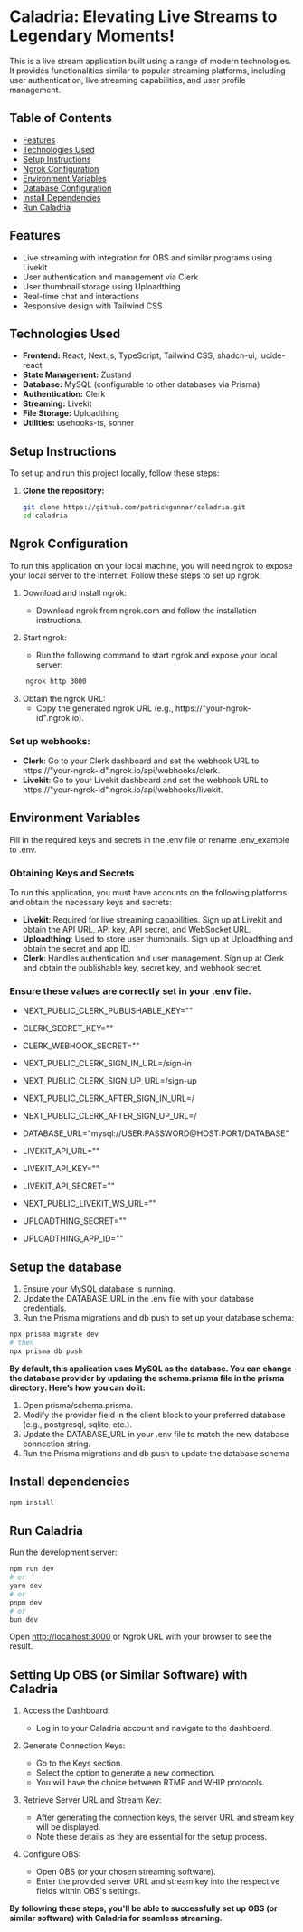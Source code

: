 # Caladria: Elevating Live Streams to Legendary Moments!

This is a live stream application built using a range of modern technologies. It provides functionalities similar to popular streaming platforms, including user authentication, live streaming capabilities, and user profile management.

## Table of Contents

- [Features](#features)
- [Technologies Used](#technologies-used)
- [Setup Instructions](#setup-instructions)
- [Ngrok Configuration](#ngrok-configuration)
- [Environment Variables](#environment-variables)
- [Database Configuration](#database-configuration)
- [Install Dependencies](#install-dependencies)
- [Run Caladria](#run-caladria)

## Features

- Live streaming with integration for OBS and similar programs using Livekit
- User authentication and management via Clerk
- User thumbnail storage using Uploadthing
- Real-time chat and interactions
- Responsive design with Tailwind CSS

## Technologies Used

- **Frontend:** React, Next.js, TypeScript, Tailwind CSS, shadcn-ui, lucide-react
- **State Management:** Zustand
- **Database:** MySQL (configurable to other databases via Prisma)
- **Authentication:** Clerk
- **Streaming:** Livekit
- **File Storage:** Uploadthing
- **Utilities:** usehooks-ts, sonner

## Setup Instructions

To set up and run this project locally, follow these steps:

1. **Clone the repository:**
   ```sh
   git clone https://github.com/patrickgunnar/caladria.git
   cd caladria

## Ngrok Configuration
To run this application on your local machine, you will need ngrok to expose your local server to the internet. Follow these steps to set up ngrok:

1. Download and install ngrok:
    - Download ngrok from ngrok.com and follow the installation instructions.

2. Start ngrok:
    - Run the following command to start ngrok and expose your local server:

```sh
    ngrok http 3000
```

3. Obtain the ngrok URL:
    - Copy the generated ngrok URL (e.g., https://"your-ngrok-id".ngrok.io).

### Set up webhooks:

- **Clerk**: Go to your Clerk dashboard and set the webhook URL to https://"your-ngrok-id".ngrok.io/api/webhooks/clerk.
- **Livekit**: Go to your Livekit dashboard and set the webhook URL to https://"your-ngrok-id".ngrok.io/api/webhooks/livekit.

## Environment Variables

Fill in the required keys and secrets in the .env file or rename .env_example to .env.

### Obtaining Keys and Secrets

To run this application, you must have accounts on the following platforms and obtain the necessary keys and secrets:

- **Livekit**: Required for live streaming capabilities. Sign up at Livekit and obtain the API URL, API key, API secret, and WebSocket URL.
- **Uploadthing**: Used to store user thumbnails. Sign up at Uploadthing and obtain the secret and app ID.
- **Clerk**: Handles authentication and user management. Sign up at Clerk and obtain the publishable key, secret key, and webhook secret.


### Ensure these values are correctly set in your .env file.

- NEXT_PUBLIC_CLERK_PUBLISHABLE_KEY=""
- CLERK_SECRET_KEY=""
- CLERK_WEBHOOK_SECRET=""

- NEXT_PUBLIC_CLERK_SIGN_IN_URL=/sign-in
- NEXT_PUBLIC_CLERK_SIGN_UP_URL=/sign-up
- NEXT_PUBLIC_CLERK_AFTER_SIGN_IN_URL=/
- NEXT_PUBLIC_CLERK_AFTER_SIGN_UP_URL=/

- DATABASE_URL="mysql://USER:PASSWORD@HOST:PORT/DATABASE"

- LIVEKIT_API_URL=""
- LIVEKIT_API_KEY=""
- LIVEKIT_API_SECRET=""
- NEXT_PUBLIC_LIVEKIT_WS_URL=""

- UPLOADTHING_SECRET=""
- UPLOADTHING_APP_ID=""

## Setup the database

1. Ensure your MySQL database is running.
2. Update the DATABASE_URL in the .env file with your database credentials.
3. Run the Prisma migrations and db push to set up your database schema:

```bash
npx prisma migrate dev
# then
npx prisma db push
```


**By default, this application uses MySQL as the database. You can change the database provider by updating the schema.prisma file in the prisma directory. Here’s how you can do it:**

1. Open prisma/schema.prisma.
2. Modify the provider field in the client block to your preferred database (e.g., postgresql, sqlite, etc.).
3. Update the DATABASE_URL in your .env file to match the new database connection string.
4. Run the Prisma migrations and db push to update the database schema

## Install dependencies
```bash
npm install
```

## Run Caladria

Run the development server:

```bash
npm run dev
# or
yarn dev
# or
pnpm dev
# or
bun dev
```

Open [http://localhost:3000](http://localhost:3000) or Ngrok URL with your browser to see the result.

## Setting Up OBS (or Similar Software) with Caladria

1. Access the Dashboard:
    - Log in to your Caladria account and navigate to the dashboard.

2. Generate Connection Keys:
    - Go to the Keys section.
    - Select the option to generate a new connection.
    - You will have the choice between RTMP and WHIP protocols.

3. Retrieve Server URL and Stream Key:
    - After generating the connection keys, the server URL and stream key will be displayed.
    - Note these details as they are essential for the setup process.

4. Configure OBS:
    - Open OBS (or your chosen streaming software).
    - Enter the provided server URL and stream key into the respective fields within OBS's settings.

**By following these steps, you'll be able to successfully set up OBS (or similar software) with Caladria for seamless streaming.**
